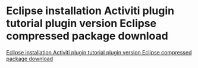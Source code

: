 # Eclipse installation Activiti plugin tutorial plugin version Eclipse compressed package download
[Eclipse installation Activiti plugin tutorial plugin version Eclipse compressed package download](https://aiwithcloud.com/2022/09/19/eclipse_installation_activiti_plugin_tutorial_plugin_version_eclipse_compressed_package_download/)